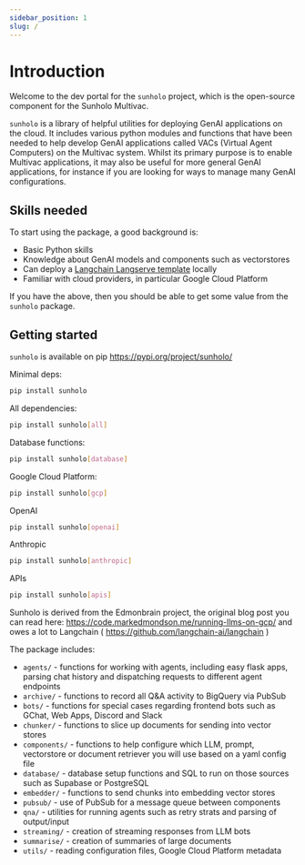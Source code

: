 ```yaml
---
sidebar_position: 1
slug: /
---
```


# Introduction

Welcome to the dev portal for the `sunholo` project, which is the open-source component for the Sunholo Multivac.

`sunholo` is a library of helpful utilities for deploying GenAI applications on the cloud.  It includes various python modules and functions that have been needed to help develop GenAI applications called VACs (Virtual Agent Computers) on the Multivac system.  Whilst its primary purpose is to enable Multivac applications, it may also be useful for more general GenAI applications, for instance if you are looking for ways to manage many GenAI configurations.


## Skills needed

To start using the package, a good background is:

* Basic Python skills
* Knowledge about GenAI models and components such as vectorstores
* Can deploy a [Langchain Langserve template](https://templates.langchain.com/) locally
* Familiar with cloud providers, in particular Google Cloud Platform

If you have the above, then you should be able to get some value from the `sunholo` package.

## Getting started

`sunholo` is available on pip https://pypi.org/project/sunholo/ 

Minimal deps:

```sh
pip install sunholo
```

All dependencies:

```sh
pip install sunholo[all]
```

Database functions:

```sh
pip install sunholo[database]
```

Google Cloud Platform:

```sh
pip install sunholo[gcp]
```

OpenAI

```sh
pip install sunholo[openai]
```

Anthropic

```sh
pip install sunholo[anthropic]
```       

APIs

```sh
pip install sunholo[apis]
```

Sunholo is derived from the Edmonbrain project, the original blog post you can read here: https://code.markedmondson.me/running-llms-on-gcp/ and owes a lot to Langchain ( https://github.com/langchain-ai/langchain )

The package includes:

* `agents/` - functions for working with agents, including easy flask apps, parsing chat history and dispatching requests to different agent endpoints
* `archive/` - functions to record all Q&A activity to BigQuery via PubSub
* `bots/` - functions for special cases regarding frontend bots such as GChat, Web Apps, Discord and Slack
* `chunker/` - functions to slice up documents for sending into vector stores
* `components/` - functions to help configure which LLM, prompt, vectorstore or document retriever you will use based on a yaml config file
* `database/` - database setup functions and SQL to run on those sources such as Supabase or PostgreSQL
* `embedder/` - functions to send chunks into embedding vector stores
* `pubsub/` - use of PubSub for a message queue between components
* `qna/` - utilities for running agents such as retry strats and parsing of output/input
* `streaming/` - creation of streaming responses from LLM bots
* `summarise/` - creation of summaries of large documents
* `utils/` - reading configuration files, Google Cloud Platform metadata